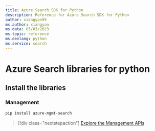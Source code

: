 ```yaml
---
title: Azure Search SDK for Python
description: Reference for Azure Search SDK for Python
author: xiangyan99
ms.author: xiangyan
ms.data: 03/03/2023
ms.topic: reference
ms.devlang: python
ms.service: search
---
```

# Azure Search libraries for python

## Install the libraries


### Management

```bash
pip install azure-mgmt-search
```
> [!div class="nextstepaction"]
> [Explore the Management APIs](/python/api/overview/azure/search/management)